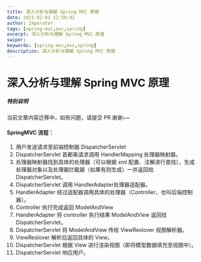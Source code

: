 ```yaml
---
title: 深入分析与理解 Spring MVC 原理
date: 2021-02-01 12:59:42
author: Imperater
tags: [spring-mvc,mvc,spring]
excerpt: 深入分析与理解 Spring MVC 原理
swiper:
keywords: [spring-mvc,mvc,spring]
description: 深入分析与理解 Spring MVC 原理
---
```


# 深入分析与理解 Spring MVC 原理

##### **特别说明**

当前文章内容迁移中，如有问题，请提交 PR 谢谢~~

#### SpringMVC 流程：

1. 用户发送请求至前端控制器 DispatcherServlet
2. DispatcherServlet 首都奥请求调用 HandlerMapping 处理器映射器。
3. 处理器映射器找到具体的处理器（可以根据 xml 配置、注解进行查找），生成处理器对象以及处理器拦截器（如果有则生成）一并返回给 DispatcherServlet。
4. DispatcherServlet 调用 HandlerAdapter处理器适配器。
5. HandlerAdapter 经过适配器调用具体的处理器（Controller，也叫后端控制器）。
6. Controller 执行完成返回 ModelAndView
7. HandlerAdapter 将 controller 执行结果 ModelAndView 返回给 DispatcherServlet。
8. DispatcherServlet 将 ModelAndView 传给 ViewReslover 视图解析器。
9. ViewReslover 解析后返回具体的 View。
10. DispatcherServlet 根据 View 进行渲染视图（即将模型数据填充至视图中）。
11. DispatcherServlet 响应用户。
